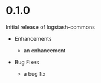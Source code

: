 # 0.1.0

Initial release of logstash-commons

* Enhancements
  * an enhancement

* Bug Fixes
  * a bug fix
